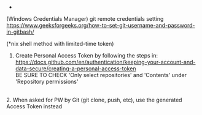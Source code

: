 -

(Windows Credentials Manager) git remote credentials setting <br>
https://www.geeksforgeeks.org/how-to-set-git-username-and-password-in-gitbash/

(*nix shell method with limited-time token) <br>
1. Create Personal Access Token by following the steps in: <br>
https://docs.github.com/en/authentication/keeping-your-account-and-data-secure/creating-a-personal-access-token <br>
BE SURE TO CHECK 'Only select repositories' and 'Contents' under 'Repository permissions' <br>
<br>
2. When asked for PW by Git (git clone, push, etc), use the generated Access Token instead
